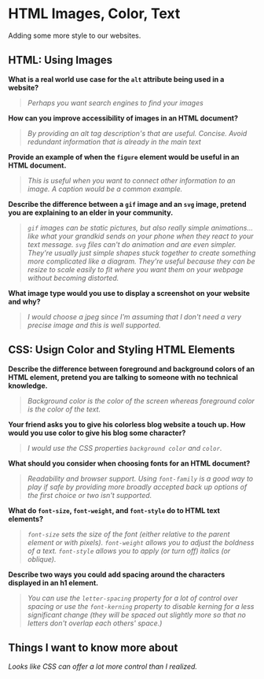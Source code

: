 # HTML Images, Color, Text

Adding some more style to our websites.

## HTML: Using Images

**What is a real world use case for the `alt` attribute being used in a website?**

>*Perhaps you want search engines to find your images*

**How can you improve accessibility of images in an HTML document?**

>*By providing an alt tag description's that are useful. Concise. Avoid redundant information that is already in the main text*

**Provide an example of when the `figure` element would be useful in an HTML document.**

>*This is useful when you want to connect other information to an image. A caption would be a common example.*

**Describe the difference between a `gif` image and an `svg` image, pretend you are explaining to an elder in your community.**

>*`gif` images can be static pictures, but also really simple animations... like what your grandkid sends on your phone when they react to your text message. `svg` files can't do animation and are even simpler. They're usually just simple shapes stuck together to create something more complicated like a diagram. They're useful because they can be resize to scale easily to fit where you want them on your webpage without becoming distorted.*

**What image type would you use to display a screenshot on your website and why?**

>*I would choose a jpeg since I'm assuming that I don't need a very precise image and this is well supported.*

## CSS: Usign Color and Styling HTML Elements

**Describe the difference between foreground and background colors of an HTML element, pretend you are talking to someone with no technical knowledge.**

>*Background color is the color of the screen whereas foreground color is the color of the text.*

**Your friend asks you to give his colorless blog website a touch up. How would you use color to give his blog some character?**

>*I would use the CSS properties `background color` and `color`.*

**What should you consider when choosing fonts for an HTML document?**

>*Readability and browser support. Using `font-family` is a good way to play if safe by providing more broadly accepted back up options of the first choice or two isn't supported.*

**What do `font-size`, `font-weight`, and `font-style` do to HTML text elements?**

>*`font-size` sets the size of the font (either relative to the parent element or with pixels). `font-weight` allows you to adjust the boldness of a text. `font-style` allows you to apply (or turn off) italics (or oblique).*

**Describe two ways you could add spacing around the characters displayed in an h1 element.**

>*You can use the `letter-spacing` property for a lot of control over spacing or use the `font-kerning` property to disable kerning for a less significant change (they will be spaced out slightly more so that no letters don't overlap each others' space.)*

## Things I want to know more about

*Looks like CSS can offer a lot more control than I realized.*
